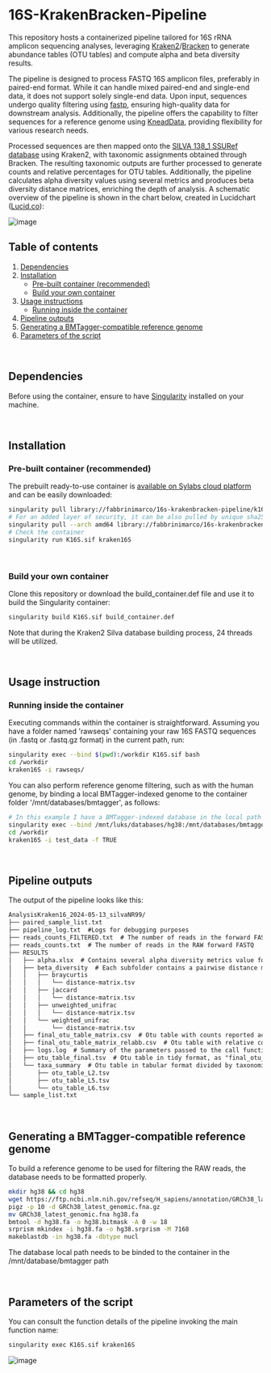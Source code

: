 # 16S-KrakenBracken-Pipeline

This repository hosts a containerized pipeline tailored for 16S rRNA amplicon sequencing analyses, leveraging [Kraken2](https://github.com/DerrickWood/kraken2)/[Bracken](https://github.com/jenniferlu717/Bracken) to generate abundance tables (OTU tables) and compute alpha and beta diversity results.

The pipeline is designed to process FASTQ 16S amplicon files, preferably in paired-end format. While it can handle mixed paired-end and single-end data, it does not support solely single-end data. Upon input, sequences undergo quality filtering using [fastp](https://github.com/OpenGene/fastp), ensuring high-quality data for downstream analysis. Additionally, the pipeline offers the capability to filter sequences for a reference genome using [KneadData](https://github.com/biobakery/kneaddata), providing flexibility for various research needs.

Processed sequences are then mapped onto the [SILVA 138_1 SSURef database](https://www.arb-silva.de/no_cache/download/archive/release_138_1/) using Kraken2, with taxonomic assignments obtained through Bracken. The resulting taxonomic outputs are further processed to generate counts and relative percentages for OTU tables. Additionally, the pipeline calculates alpha diversity values using several metrics and produces beta diversity distance matrices, enriching the depth of analysis.
A schematic overview of the pipeline is shown in the chart below, created in Lucidchart ([Lucid.co](https://lucid.co/)):

![image](https://github.com/FabbriniMarco/16S-KrakenBracken-Pipeline/assets/83694005/ffa912cf-f19d-4320-8203-b7316bdc6075)

## Table of contents
1. [Dependencies](dependencies)
2. [Installation](https://github.com/FabbriniMarco/16S-KrakenBracken-Pipeline#installation)
	- [Pre-built container (recommended)](https://github.com/FabbriniMarco/16S-KrakenBracken-Pipeline#pre-built-container-recommended)
	- [Build your own container](https://github.com/FabbriniMarco/16S-KrakenBracken-Pipeline#build-your-own-container)
3. [Usage instructions](https://github.com/FabbriniMarco/16S-KrakenBracken-Pipeline#usage-instruction)
	- [Running inside the container](https://github.com/FabbriniMarco/16S-KrakenBracken-Pipeline#running-inside-the-container)
4. [Pipeline outputs](https://github.com/FabbriniMarco/16S-KrakenBracken-Pipeline#pipeline-outputs)
5. [Generating a BMTagger-compatible reference genome](https://github.com/FabbriniMarco/16S-KrakenBracken-Pipeline#generating-a-bmtagger-compatible-reference-genome)
6. [Parameters of the script](https://github.com/FabbriniMarco/16S-KrakenBracken-Pipeline#parameters-of-the-script)

<br>

## Dependencies

Before using the container, ensure to have [Singularity](https://docs.sylabs.io/guides/3.5/user-guide/quick_start.html#quick-installation-steps) installed on your machine.

<br>

## Installation

### Pre-built container (recommended)

The prebuilt ready-to-use container is [available on Sylabs cloud platform](https://cloud.sylabs.io/library/fabbrinimarco/16s-krakenbracken-pipeline/k16s) and can be easily downloaded: 

```bash
singularity pull library://fabbrinimarco/16s-krakenbracken-pipeline/k16s:v1
# For an added layer of security, it can be also pulled by unique sha256 sum
singularity pull --arch amd64 library://fabbrinimarco/16s-krakenbracken-pipeline/k16s:sha256.a5e72d21fe14fc4396ccd17117003f27e231f1c5af4559b1d53e8ba3415bed4c
# Check the container
singularity run K16S.sif kraken16S 
```

<br>

### Build your own container
Clone this repository or download the build_container.def file and use it to build the Singularity container:
```bash
singularity build K16S.sif build_container.def
```
Note that during the Kraken2 Silva database building process, 24 threads will be utilized.

<br>

## Usage instruction
### Running inside the container
Executing commands within the container is straightforward. Assuming you have a folder named 'rawseqs' containing your raw 16S FASTQ sequences (in .fastq or .fastq.gz format) in the current path, run:

``` bash
singularity exec --bind $(pwd):/workdir K16S.sif bash
cd /workdir
kraken16S -i rawseqs/
```

You can also perform reference genome filtering, such as with the human genome, by binding a local BMTagger-indexed genome to the container folder '/mnt/databases/bmtagger', as follows:

``` bash
# In this example I have a BMTagger-indexed database in the local path '/mnt/luks/databases/hg38'
singularity exec --bind /mnt/luks/databases/hg38:/mnt/databases/bmtagger --bind $(pwd):/workdir K16S.sif bash
cd /workdir
kraken16S -i test_data -f TRUE
```

<br>

## Pipeline outputs

The output of the pipeline looks like this:

``` diff
AnalysisKraken16_2024-05-13_silvaNR99/
├── paired_sample_list.txt
├── pipeline_log.txt  #Logs for debugging purposes
├── reads_counts_FILTERED.txt  # The number of reads in the forward FASTQ after FASTP filtering (if performed)
├── reads_counts.txt  # The number of reads in the RAW forward FASTQ
├── RESULTS
│   ├── alpha.xlsx  # Contains several alpha diversity metrics value for each sample
│   ├── beta_diversity  # Each subfolder contains a pairwise distance matrix
│   │   ├── braycurtis
│   │   │   └── distance-matrix.tsv
│   │   ├── jaccard
│   │   │   └── distance-matrix.tsv
│   │   ├── unweighted_unifrac
│   │   │   └── distance-matrix.tsv
│   │   └── weighted_unifrac
│   │       └── distance-matrix.tsv
│   ├── final_otu_table_matrix.csv  # Otu table with counts reported across levels L2, L5 and L6: (L2, phylum; L5, family; L6, genera)
│   ├── final_otu_table_matrix_relabb.csv  # Otu table with relative counts reported across levels L2, L5 and L6. The relativa abundance sums up to 100 within each level individually
│   ├── logs.log  # Summary of the parameters passed to the call function
│   ├── otu_table_final.tsv  # Otu table in tidy format, as "final_otu_table_matrix.csv"
│   └── taxa_summary  # Otu table in tabular format divided by taxonomic ranks
│       ├── otu_table_L2.tsv  
│       ├── otu_table_L5.tsv
│       └── otu_table_L6.tsv
└── sample_list.txt
```

<br>

## Generating a BMTagger-compatible reference genome
To build a reference genome to be used for filtering the RAW reads, the database needs to be formatted properly.

```bash
mkdir hg38 && cd hg38
wget https://ftp.ncbi.nlm.nih.gov/refseq/H_sapiens/annotation/GRCh38_latest/refseq_identifiers/GRCh38_latest_genomic.fna.gz
pigz -p 10 -d GRCh38_latest_genomic.fna.gz
mv GRCh38_latest_genomic.fna hg38.fa
bmtool -d hg38.fa -o hg38.bitmask -A 0 -w 18
srprism mkindex -i hg38.fa -o hg38.srprism -M 7168
makeblastdb -in hg38.fa -dbtype nucl
```
The database local path needs to be binded to the container in the /mnt/database/bmtagger path

<br>

## Parameters of the script
You can consult the function details of the pipeline invoking the main function name:

```bash
singularity exec K16S.sif kraken16S
```
![image](https://github.com/FabbriniMarco/16S-KrakenBracken-Pipeline/assets/83694005/523df061-48a8-4a38-9907-ffdfa5b682d9)














